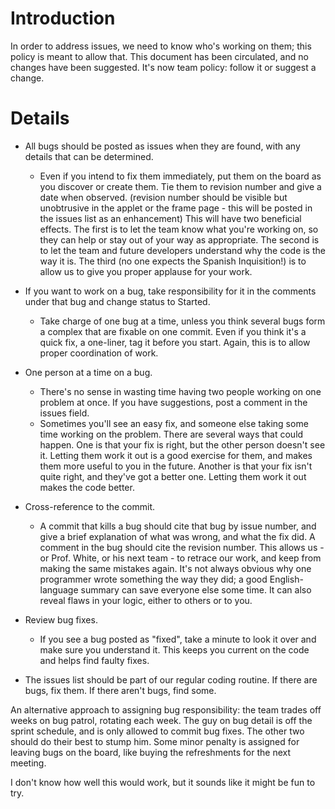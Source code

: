 # Introduction #

In order to address issues, we need to know who's working on them; this policy is meant to allow that. This document has been circulated, and no changes have been suggested. It's now team policy: follow it or suggest a change.

# Details #
  * All bugs should be posted as issues when they are found, with any details that can be determined.
    * Even if you intend to fix them immediately, put them on the board as you discover or create them. Tie them to revision number and give a date when observed. (revision number should be visible but unobtrusive in the applet or the frame page - this will be posted in the issues list as an enhancement) This will have two beneficial effects. The first is to let the team know what you're working on, so they can help or stay out of your way as appropriate. The second is to let the team and future developers understand why the code is the way it is. The third (no one expects the Spanish Inquisition!) is to allow us to give you proper applause for your work.

  * If you want to work on a bug, take responsibility for it in the comments under that bug and change status to Started.
    * Take charge of one bug at a time, unless you think several bugs form a complex that are fixable on one commit. Even if you think it's a quick fix, a one-liner, tag it before you start. Again, this is to allow proper coordination of work.


  * One person at a time on a bug.
    * There's no sense in wasting time having two people working on one problem at once. If you have suggestions, post a comment in the issues field.
    * Sometimes you'll see an easy fix, and someone else taking some time working on the problem. There are several ways that could happen. One is that your fix is right, but the other person doesn't see it. Letting them work it out is a good exercise for them, and makes them more useful to you in the future. Another is that your fix isn't quite right, and they've got a better one. Letting them work it out makes the code better.

  * Cross-reference to the commit.
    * A commit that kills a bug should cite that bug by issue number, and give a brief explanation of what was wrong, and what the fix did. A comment in the bug should cite the revision number. This allows us - or Prof. White, or his next team - to retrace our work, and keep from making the same mistakes again. It's not always obvious why one programmer wrote something the way they did; a good English-language summary can save everyone else some time. It can also reveal flaws in your logic, either to others or to you.

  * Review bug fixes.
    * If you see a bug posted as "fixed", take a minute to look it over and make sure you understand it. This keeps you current on the code and helps find faulty fixes.

  * The issues list should be part of our regular coding routine. If there are bugs, fix them. If there aren't bugs, find some.



An alternative approach to assigning bug responsibility: the team trades off weeks on bug patrol, rotating each week. The guy on bug detail is off the sprint schedule, and is only allowed to commit bug fixes. The other two should do their best to stump him. Some minor penalty is assigned for leaving bugs on the board, like buying the refreshments for the next meeting.

I don't know how well this would work, but it sounds like it might be fun to try.